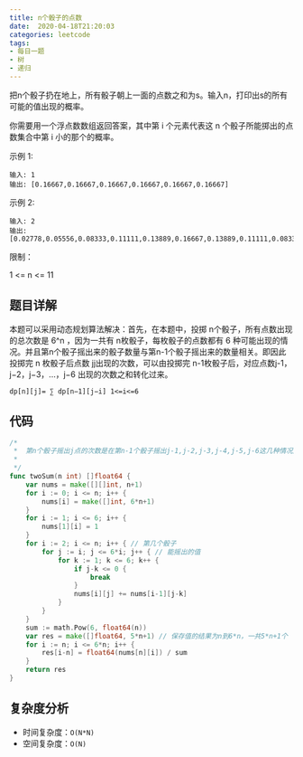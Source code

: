 ```yaml
---
title: n个骰子的点数
date:  2020-04-18T21:20:03
categories: leetcode
tags:
- 每日一题
- 树
- 递归
---
```


把n个骰子扔在地上，所有骰子朝上一面的点数之和为s。输入n，打印出s的所有可能的值出现的概率。

 

你需要用一个浮点数数组返回答案，其中第 i 个元素代表这 n 个骰子所能掷出的点数集合中第 i 小的那个的概率。

 

示例 1:

    输入: 1
    输出: [0.16667,0.16667,0.16667,0.16667,0.16667,0.16667]

示例 2:

    输入: 2
    输出: [0.02778,0.05556,0.08333,0.11111,0.13889,0.16667,0.13889,0.11111,0.08333,0.05556,0.02778]

限制：

1 <= n <= 11

## 题目详解

本题可以采用动态规划算法解决：首先，在本题中，投掷 n个骰子，所有点数出现的总次数是 6^n ，因为一共有 n枚骰子，每枚骰子的点数都有 6 种可能出现的情况。并且第n个骰子摇出来的骰子数量与第n-1个骰子摇出来的数量相关。即因此投掷完 n 枚骰子后点数 jj出现的次数，可以由投掷完 n-1枚骰子后，对应点数j-1，j−2，j−3，...，j−6 出现的次数之和转化过来。

```
dp[n][j]= ∑ dp[n−1][j−i] 1<=i<=6
```



## 代码

```go
/*
 *  第n个骰子摇出j点的次数是在第n-1个骰子摇出j-1,j-2,j-3,j-4,j-5,j-6这几种情况之和。
 *
 */
func twoSum(n int) []float64 {
	var nums = make([][]int, n+1)
	for i := 0; i <= n; i++ {
		nums[i] = make([]int, 6*n+1)
	}
	for i := 1; i <= 6; i++ {
		nums[1][i] = 1
	}
	for i := 2; i <= n; i++ { // 第几个骰子
		for j := i; j <= 6*i; j++ { // 能摇出的值
			for k := 1; k <= 6; k++ { 
				if j-k <= 0 {
					break
				}
				nums[i][j] += nums[i-1][j-k]
			}
		}
	}
	sum := math.Pow(6, float64(n))
	var res = make([]float64, 5*n+1) // 保存值的结果为n到6*n，一共5*n+1个
	for i := n; i <= 6*n; i++ {
		res[i-n] = float64(nums[n][i]) / sum
	}
	return res
}
```

## 复杂度分析

+ 时间复杂度：`O(N*N)`
+ 空间复杂度：`O(N)`

